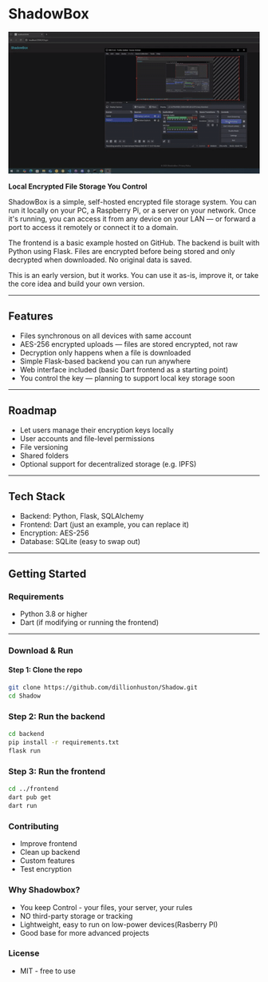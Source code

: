 # ShadowBox

![ShadowBox Demo](demo.gif)

**Local Encrypted File Storage You Control**

ShadowBox is a simple, self-hosted encrypted file storage system. You can run it locally on your PC, a Raspberry Pi, or a server on your network. Once it's running, you can access it from any device on your LAN — or forward a port to access it remotely or connect it to a domain.

The frontend is a basic example hosted on GitHub. The backend is built with Python using Flask. Files are encrypted before being stored and only decrypted when downloaded. No original data is saved.

This is an early version, but it works. You can use it as-is, improve it, or take the core idea and build your own version.

---

## Features
- Files synchronous on all devices with same account
- AES-256 encrypted uploads — files are stored encrypted, not raw
- Decryption only happens when a file is downloaded
- Simple Flask-based backend you can run anywhere
- Web interface included (basic Dart frontend as a starting point)
- You control the key — planning to support local key storage soon

---

## Roadmap

- Let users manage their encryption keys locally
- User accounts and file-level permissions
- File versioning
- Shared folders
- Optional support for decentralized storage (e.g. IPFS)

---

## Tech Stack

- Backend: Python, Flask, SQLAlchemy
- Frontend: Dart (just an example, you can replace it)
- Encryption: AES-256
- Database: SQLite (easy to swap out)

---

## Getting Started

### Requirements

- Python 3.8 or higher
- Dart (if modifying or running the frontend)

---

### Download & Run

#### Step 1: Clone the repo

```bash
git clone https://github.com/dillionhuston/Shadow.git
cd Shadow
```

### Step 2: Run the backend
```bash 
cd backend
pip install -r requirements.txt
flask run
```

### Step 3: Run the frontend
```bash
cd ../frontend
dart pub get
dart run

```

### Contributing 

-  Improve frontend 
-  Clean up backend
-  Custom features
-  Test encryption

### Why Shadowbox?

- You keep Control - your files, your server, your rules
- NO third-party storage or tracking 
- Lightweight, easy to run on low-power devices(Rasberry PI)
- Good base for more advanced projects

### License 

- MIT - free to use


